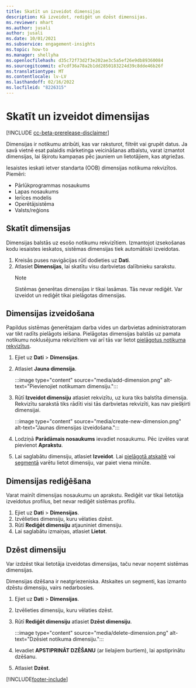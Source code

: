 ```yaml
---
title: Skatīt un izveidot dimensijas
description: Kā izveidot, rediģēt un dzēst dimensijas.
ms.reviewer: mhart
ms.author: jusali
author: jusali
ms.date: 10/01/2021
ms.subservice: engagement-insights
ms.topic: how-to
ms.manager: shellyha
ms.openlocfilehash: d35c72f73d2f3e202ae3c5a5ef26e9db89360084
ms.sourcegitcommit: e7cdf36a78a2b1dd2850183224d39c8dde46b26f
ms.translationtype: MT
ms.contentlocale: lv-LV
ms.lasthandoff: 02/16/2022
ms.locfileid: "8226315"
---
```

# <a name="view-and-create-dimensions"></a>Skatīt un izveidot dimensijas

[!INCLUDE [cc-beta-prerelease-disclaimer](includes/cc-beta-prerelease-disclaimer.md)]

Dimensijas ir notikumu atribūti, kas var raksturot, filtrēt vai grupēt datus. Ja savā vietnē esat palaidis mārketinga veicināšanas atbalstu, varat izmantot dimensijas, lai šķirotu kampaņas pēc jauniem un lietotājiem, kas atgriežas.  

Iesaistes ieskati ietver standarta (OOB) dimensijas notikuma rekvizītos. Piemēri:

- Pārlūkprogrammas nosaukums
- Lapas nosaukums
- Ierīces modelis
- Operētājsistēma
- Valsts/reģions

## <a name="view-dimensions"></a>Skatīt dimensijas

Dimensijas balstās uz esošo notikumu rekvizītiem. Izmantojot izsekošanas kodu iesaistes ieskatos, sistēmas dimensijas tiek automātiski izveidotas.

1. Kreisās puses navigācijas rūtī dodieties uz **Dati**. 
1. Atlasiet **Dimensijas**, lai skatītu visu darbvietas dalībnieku sarakstu. 
   > [!NOTE]
   > Sistēmas ģenerētas dimensijas ir tikai lasāmas. Tās nevar rediģēt. Var izveidot un rediģēt tikai pielāgotas dimensijas.

## <a name="create-a-dimension"></a>Dimensijas izveidošana

Papildus sistēmas ģenerētajam darba vides un darbvietas administratoram var tikt radīts pielāgots ieišana. Pielāgotas dimensijas balstās uz pamata notikumu noklusējuma rekvizītiem vai arī tās var lietot [pielāgotus notikuma rekvizītus](advanced-SDK-implementation.md).

1. Ejiet uz **Dati** > **Dimensijas**.
1. Atlasiet **Jauna dimensija**.

   :::image type="content" source="media/add-dimension.png" alt-text="Pievienojiet notikumam dimensiju.":::

1. Rūtī **Izveidot dimensiju** atlasiet rekvizītu, uz kura tiks balstīta dimensija. Rekvizītu sarakstā tiks rādīti visi tās darbvietas rekvizīti, kas nav piešķirti dimensijai.
   
   :::image type="content" source="media/create-new-dimension.png" alt-text="Jaunas dimensijas izveidošana.":::
      
3. Lodziņā **Parādāmais nosaukums** ievadiet nosaukumu. Pēc izvēles varat pievienot **Aprakstu**.
4. Lai saglabātu dimensiju, atlasiet **Izveidot**. Lai [pielāgotā atskaitē](custom-reports.md) vai [segmentā](segments.md) varētu lietot dimensiju, var paiet viena minūte. 

## <a name="edit-a-dimension"></a>Dimensijas rediģēšana

Varat mainīt dimensijas nosaukumu un aprakstu. Rediģēt var tikai lietotāja izveidotus profilus, bet nevar rediģēt sistēmas profilu.


1. Ejiet uz **Dati** > **Dimensijas**.
1. Izvēlieties dimensiju, kuru vēlaties dzēst.
1. Rūtī **Rediģēt dimensiju** atjauniniet dimensiju.
1. Lai saglabātu izmaiņas, atlasiet **Lietot**.

## <a name="delete-a-dimension"></a>Dzēst dimensiju

Var izdzēst tikai lietotāja izveidotas dimensijas, taču nevar noņemt sistēmas dimensijas.

Dimensijas dzēšana ir neatgriezeniska. Atskaites un segmenti, kas izmanto dzēstu dimensiju, vairs nedarbosies. 

1. Ejiet uz **Dati** > **Dimensijas**.
1. Izvēlieties dimensiju, kuru vēlaties dzēst.
1. Rūtī **Rediģēt dimensiju** atlasiet **Dzēst dimensiju**.

   :::image type="content" source="media/delete-dimension.png" alt-text="Dzēsiet notikuma dimensiju.":::

1. Ievadiet **APSTIPRINĀT DZĒŠANU** (ar lielajiem burtiem), lai apstiprinātu dzēšanu. 
1. Atlasiet **Dzēst**.

[!INCLUDE[footer-include](../includes/footer-banner.md)]
